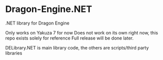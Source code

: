 # Dragon-Engine.NET
.NET library for Dragon Engine

Only works on Yakuza 7 for now
Does not work on its own right now, this repo exists solely for reference
Full release will be done later.

DELibrary.NET is main library code, the others are scripts/third party libraries
